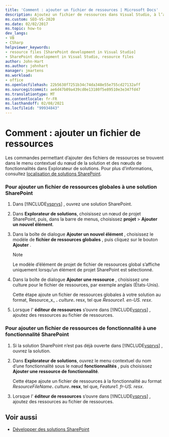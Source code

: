 ```yaml
---
title: 'Comment : ajouter un fichier de ressources | Microsoft Docs'
description: Ajoutez un fichier de ressources dans Visual Studio, à l’aide des commandes du menu contextuel du nœud de la solution et des nœuds de fonctionnalité dans Explorateur de solutions.
ms.custom: SEO-VS-2020
ms.date: 02/02/2017
ms.topic: how-to
dev_langs:
- VB
- CSharp
helpviewer_keywords:
- resource files [SharePoint development in Visual Studio]
- SharePoint development in Visual Studio, resource files
author: John-Hart
ms.author: johnhart
manager: jmartens
ms.workload:
- office
ms.openlocfilehash: 22b5638f7251b34c74da348e55e755cd27132aff
ms.sourcegitcommit: ae6d47b09a439cd0e13180f5e89510e3e347fd47
ms.translationtype: MT
ms.contentlocale: fr-FR
ms.lasthandoff: 02/08/2021
ms.locfileid: "99934843"
---
```

# <a name="how-to-add-a-resource-file"></a>Comment : ajouter un fichier de ressources
  Les commandes permettant d’ajouter des fichiers de ressources se trouvent dans le menu contextuel du nœud de la solution et des nœuds de fonctionnalités dans Explorateur de solutions. Pour plus d’informations, consultez [localisation de solutions SharePoint](../sharepoint/localizing-sharepoint-solutions.md).

### <a name="to-add-a-global-resource-file-to-a-sharepoint-solution"></a>Pour ajouter un fichier de ressources globales à une solution SharePoint

1. Dans [!INCLUDE[vsprvs](../sharepoint/includes/vsprvs-md.md)] , ouvrez une solution SharePoint.

2. Dans **Explorateur de solutions**, choisissez un nœud de projet SharePoint, puis, dans la barre de menus, choisissez **projet**  >  **Ajouter un nouvel élément**.

3. Dans la boîte de dialogue **Ajouter un nouvel élément** , choisissez le modèle de **fichier de ressources globales** , puis cliquez sur le bouton **Ajouter** .

   > [!NOTE]
   > Le modèle d’élément de projet de fichier de ressources global s’affiche uniquement lorsqu’un élément de projet SharePoint est sélectionné.

4. Dans la boîte de dialogue **Ajouter une ressource** , choisissez une culture pour le fichier de ressources, par exemple anglais (États-Unis).

    Cette étape ajoute un fichier de ressources globales à votre solution au format, Resource_x_ **.** <em>culture</em><strong>.</strong> resx, tel que *Resource1. en-US. resx*.

5. Lorsque l' **éditeur de ressources** s’ouvre dans [!INCLUDE[vsprvs](../sharepoint/includes/vsprvs-md.md)] , ajoutez des ressources au fichier de ressources.

### <a name="to-add-a-feature-resource-file-to-a-sharepoint-feature"></a>Pour ajouter un fichier de ressources de fonctionnalité à une fonctionnalité SharePoint

1. Si la solution SharePoint n’est pas déjà ouverte dans [!INCLUDE[vsprvs](../sharepoint/includes/vsprvs-md.md)] , ouvrez la solution.

2. Dans **Explorateur de solutions**, ouvrez le menu contextuel du nom d’une fonctionnalité sous le nœud **fonctionnalités** , puis choisissez **Ajouter une ressource de fonctionnalité**.

     Cette étape ajoute un fichier de ressources à la fonctionnalité au format _ResourceFileName_**.** _culture_**. resx**, tel que, *Feature1. fr-US. resx*.

3. Lorsque l' **éditeur de ressources** s’ouvre dans [!INCLUDE[vsprvs](../sharepoint/includes/vsprvs-md.md)] , ajoutez des ressources au fichier de ressources.

## <a name="see-also"></a>Voir aussi
- [Développer des solutions SharePoint](../sharepoint/developing-sharepoint-solutions.md)
